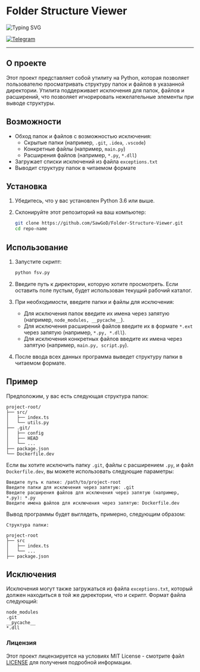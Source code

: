 # Folder Structure Viewer

![Typing SVG](https://readme-typing-svg.herokuapp.com?font=Montserrat&weight=500&size=25&duration=2800&pause=800&color=DC143C&vCenter=true&width=500&height=30&lines=S+U+T+I+V+I+S+M+Project.;.)

[![Telegram](https://img.shields.io/badge/SawGoD-2CA5E0?style=for-the-badge&logo=telegram&logoColor=white)](https://t.me/SawGoD)

---

## О проекте

Этот проект представляет собой утилиту на Python, которая позволяет пользователю просматривать структуру папок и файлов в указанной директории. Утилита поддерживает исключения для папок, файлов и расширений, что позволяет игнорировать нежелательные элементы при выводе структуры.

## Возможности

- Обход папок и файлов с возможностью исключения:
  - Скрытые папки (например, `.git`, `.idea`, `.vscode`)
  - Конкретные файлы (например, `main.py`)
  - Расширения файлов (например, `*.py`, `*.dll`)
- Загружает списки исключений из файла `exceptions.txt`
- Выводит структуру папок в читаемом формате

## Установка

1. Убедитесь, что у вас установлен Python 3.6 или выше.
2. Склонируйте этот репозиторий на ваш компьютер:

   ```bash
   git clone https://github.com/SawGoD/Folder-Structure-Viewer.git
   cd repo-name
   ```


## Использование

1. Запустите скрипт:

   ```bash
   python fsv.py
   ```

2. Введите путь к директории, которую хотите просмотреть. Если оставить поле пустым, будет использован текущий рабочий каталог.

3. При необходимости, введите папки и файлы для исключения:
   - Для исключения папок введите их имена через запятую (например, `node_modules, __pycache__`).
   - Для исключения расширений файлов введите их в формате `*.ext` через запятую (например, `*.py, *.dll`).
   - Для исключения конкретных файлов введите их имена через запятую (например, `main.py, script.py`).

4. После ввода всех данных программа выведет структуру папки в читаемом формате.

## Пример

Предположим, у вас есть следующая структура папок:

```
project-root/
├── src/
│   ├── index.ts
│   └── utils.py
├── .git/
│   ├── config
│   ├── HEAD
│   └── ...
├── package.json
└── Dockerfile.dev
```

Если вы хотите исключить папку `.git`, файлы с расширением `.py`, и файл `Dockerfile.dev`, вы можете использовать следующие параметры:

```plaintext
Введите путь к папке: /path/to/project-root
Введите папки для исключения через запятую: .git
Введите расширения файлов для исключения через запятую (например, *.py): *.py
Введите имена файлов для исключения через запятую: Dockerfile.dev
```

Вывод программы будет выглядеть, примерно, следующим образом:

```
Структура папки:

project-root
├── src
│   ├── index.ts
│   └── ...
├── package.json
```

## Исключения

Исключения могут также загружаться из файла `exceptions.txt`, который должен находиться в той же директории, что и скрипт. Формат файла следующий:

```
node_modules
.git
__pycache__
*.dll
```

### Лицензия

Этот проект лицензируется на условиях MIT License - смотрите файл [LICENSE](LICENSE) для получения подробной информации.
